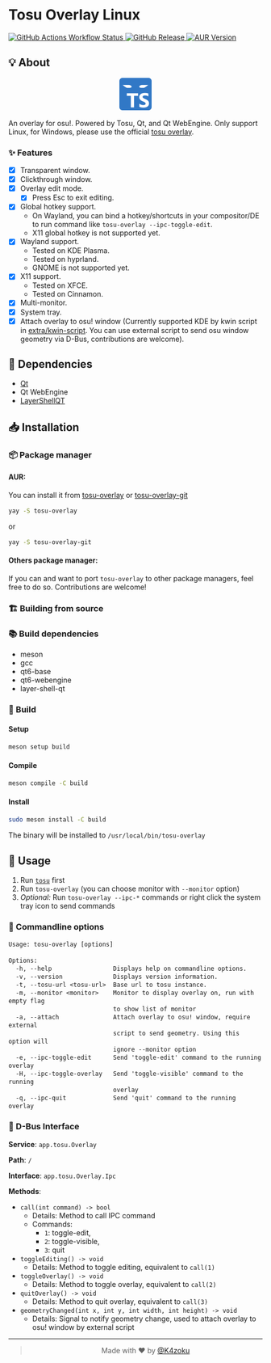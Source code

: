 # Tosu Overlay Linux

<a href="https://github.com/K4zoku/tosu-overlay-qt/actions/workflows/build.yml">
  <img src="https://img.shields.io/github/actions/workflow/status/k4zoku/tosu-overlay-qt/build.yml?style=for-the-badge" alt="GitHub Actions Workflow Status">
</a>
<a href="github.com/K4zoku/tosu-overlay-qt/releases/latest">
  <img src="https://img.shields.io/github/v/release/k4zoku/tosu-overlay-qt?style=for-the-badge" alt="GitHub Release">
</a>
<a href="https://aur.archlinux.org/packages/tosu-overlay/">
  <img src="https://img.shields.io/aur/version/tosu-overlay?style=for-the-badge" alt="AUR Version">
</a>

## 💡 About
<p align="center">
  <img src="./res/logo.svg" width="64" height="64">
</p>

An overlay for osu!. Powered by Tosu, Qt, and Qt WebEngine.
Only support Linux, for Windows, please use the official [tosu overlay](https://github.com/tosuapp/tosu).

### ✨ Features

- [x] Transparent window.
- [x] Clickthrough window.
- [x] Overlay edit mode.
  - [x] Press Esc to exit editing.
- [x] Global hotkey support.
  - On Wayland, you can bind a hotkey/shortcuts in your compositor/DE to run command like `tosu-overlay --ipc-toggle-edit`.
  - X11 global hotkey is not supported yet.
- [x] Wayland support. 
  - Tested on KDE Plasma.
  - Tested on hyprland.
  - GNOME is not supported yet.
- [x] X11 support.
  - Tested on XFCE.
  - Tested on Cinnamon.
- [x] Multi-monitor.
- [x] System tray.
- [x] Attach overlay to osu! window (Currently supported KDE by kwin script in [extra/kwin-script](extra/kwin-script). You can use external script to send osu window geometry via D-Bus, contributions are welcome).

## 🧾 Dependencies

- [Qt](https://www.qt.io/product/qt6)
- Qt WebEngine
- [LayerShellQT](https://github.com/KDE/layer-shell-qt)

## 📥 Installation

### 📦 Package manager
#### AUR:
You can install it from [tosu-overlay](https://aur.archlinux.org/packages/tosu-overlay/) or [tosu-overlay-git](https://aur.archlinux.org/packages/tosu-overlay-git/)
```sh
yay -S tosu-overlay
```
or 
```sh
yay -S tosu-overlay-git
```

#### Others package manager:

If you can and want to port `tosu-overlay` to other package managers, feel free to do so. Contributions are welcome!

### 🏗️ Building from source

### 📚 Build dependencies

- meson
- gcc
- qt6-base
- qt6-webengine
- layer-shell-qt

### 🚀 Build

#### Setup

```sh
meson setup build
```

#### Compile

```sh
meson compile -C build
```

#### Install

```sh
sudo meson install -C build
```

The binary will be installed to `/usr/local/bin/tosu-overlay`

## 📜 Usage

1. Run [`tosu`](https://tosu.app) first
2. Run `tosu-overlay` (you can choose monitor with `--monitor` option)
3. _Optional:_ Run `tosu-overlay --ipc-*` commands or right click the system tray icon to send commands

### 📝 Commandline options

```
Usage: tosu-overlay [options]

Options:
  -h, --help                 Displays help on commandline options.
  -v, --version              Displays version information.
  -t, --tosu-url <tosu-url>  Base url to tosu instance.
  -m, --monitor <monitor>    Monitor to display overlay on, run with empty flag
                             to show list of monitor
  -a, --attach               Attach overlay to osu! window, require external
                             script to send geometry. Using this option will
                             ignore --monitor option
  -e, --ipc-toggle-edit      Send 'toggle-edit' command to the running overlay
  -H, --ipc-toggle-overlay   Send 'toggle-visible' command to the running
                             overlay
  -q, --ipc-quit             Send 'quit' command to the running overlay
```

### 🚌 D-Bus Interface

**Service**: `app.tosu.Overlay`

**Path**: `/`

**Interface**: `app.tosu.Overlay.Ipc`

**Methods**:
- `call(int command) -> bool`
  - Details: Method to call IPC command 
  - Commands: 
    - `1`: toggle-edit, 
    - `2`: toggle-visible, 
    - `3`: quit
- `toggleEditing() -> void`
  - Details: Method to toggle editing, equivalent to `call(1)`
- `toggleOverlay() -> void`
  - Details: Method to toggle overlay, equivalent to `call(2)`
- `quitOverlay() -> void`
  - Details: Method to quit overlay, equivalent to `call(3)`
- `geometryChanged(int x, int y, int width, int height) -> void`
  - Details: Signal to notify geometry change, used to attach overlay to osu! window by external script
  
---
> <p align="center">Made with ❤️ by <a href="https://github.com/K4zoku">@K4zoku</a></p>
